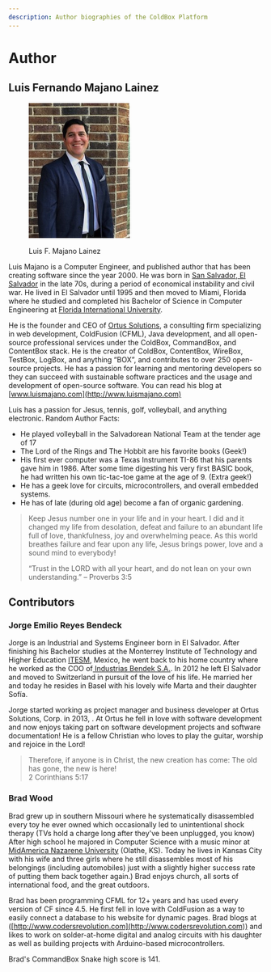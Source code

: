 ```yaml
---
description: Author biographies of the ColdBox Platform
---
```


# Author

## Luis Fernando Majano Lainez

<figure><img src="../../.gitbook/assets/luis-majano-small.jpeg" alt=""><figcaption><p>Luis F. Majano Lainez</p></figcaption></figure>

Luis Majano is a Computer Engineer, and published author that has been creating software since the year 2000. He was born in [San Salvador, El Salvador](http://en.wikipedia.org/wiki/El\_Salvador) in the late 70s, during a period of economical instability and civil war. He lived in El Salvador until 1995 and then moved to Miami, Florida where he studied and completed his Bachelor of Science in Computer Engineering at [Florida International University](http://fiu.edu).

He is the founder and CEO of [Ortus Solutions](http://www.ortussolutions.com), a consulting firm specializing in web development, ColdFusion (CFML), Java development, and all open-source professional services under the ColdBox, CommandBox, and ContentBox stack. He is the creator of ColdBox, ContentBox, WireBox, TestBox, LogBox, and anything “BOX”, and contributes to over 250 open-source projects.  He has a passion for learning and mentoring developers so they can succeed with sustainable software practices and the usage and development of open-source software. You can read his blog at [www.luismajano.com](http://www.luismajano.com)

Luis has a passion for Jesus, tennis, golf, volleyball, and anything electronic. Random Author Facts:

* He played volleyball in the Salvadorean National Team at the tender age of 17
* The Lord of the Rings and The Hobbit are his favorite books (Geek!)
* His first ever computer was a Texas Instrument TI-86 that his parents gave him in 1986. After some time digesting his very first BASIC book, he had written his own tic-tac-toe game at the age of 9. (Extra geek!)
* He has a geek love for circuits, microcontrollers, and overall embedded systems.
* He has of late (during old age) become a fan of organic gardening.

> Keep Jesus number one in your life and in your heart. I did and it changed my life from desolation, defeat and failure to an abundant life full of love, thankfulness, joy and overwhelming peace. As this world breathes failure and fear upon any life, Jesus brings power, love and a sound mind to everybody!
>
> “Trust in the LORD with all your heart, and do not lean on your own understanding.” – Proverbs 3:5

## Contributors

### Jorge Emilio Reyes Bendeck

Jorge is an Industrial and Systems Engineer born in El Salvador. After finishing his Bachelor studies at the Monterrey Institute of Technology and Higher Education [ITESM](http://www.itesm.mx/wps/wcm/connect/ITESM/Tecnologico+de+Monterrey/English), Mexico, he went back to his home country where he worked as the COO of[ Industrias Bendek S.A.](http://www.si-ham.com/). In 2012 he left El Salvador and moved to Switzerland in pursuit of the love of his life. He married her and today he resides in Basel with his lovely wife Marta and their daughter Sofía.

Jorge started working as project manager and business developer at Ortus Solutions, Corp. in 2013, . At Ortus he fell in love with software development and now enjoys taking part on software development projects and software documentation! He is a fellow Christian who loves to play the guitar, worship and rejoice in the Lord!

> Therefore, if anyone is in Christ, the new creation has come: The old has gone, the new is here!\
> 2 Corinthians 5:17

### Brad Wood

Brad grew up in southern Missouri where he systematically disassembled every toy he ever owned which occasionally led to unintentional shock therapy (TVs hold a charge long after they've been unplugged, you know) After high school he majored in Computer Science with a music minor at [MidAmerica Nazarene University](http://www.mnu.edu) (Olathe, KS). Today he lives in Kansas City with his wife and three girls where he still disassembles most of his belongings (including automobiles) just with a slightly higher success rate of putting them back together again.) Brad enjoys church, all sorts of international food, and the great outdoors.

Brad has been programming CFML for 12+ years and has used every version of CF since 4.5. He first fell in love with ColdFusion as a way to easily connect a database to his website for dynamic pages. Brad blogs at ([http://www.codersrevolution.com](http://www.codersrevolution.com)) and likes to work on solder-at-home digital and analog circuits with his daughter as well as building projects with Arduino-based microcontrollers.

Brad's CommandBox Snake high score is 141.
